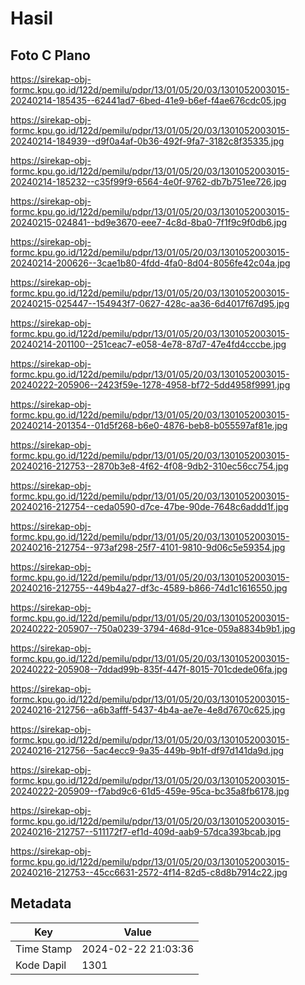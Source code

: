 # Hasil

## Foto C Plano

https://sirekap-obj-formc.kpu.go.id/122d/pemilu/pdpr/13/01/05/20/03/1301052003015-20240214-185435--62441ad7-6bed-41e9-b6ef-f4ae676cdc05.jpg

https://sirekap-obj-formc.kpu.go.id/122d/pemilu/pdpr/13/01/05/20/03/1301052003015-20240214-184939--d9f0a4af-0b36-492f-9fa7-3182c8f35335.jpg

https://sirekap-obj-formc.kpu.go.id/122d/pemilu/pdpr/13/01/05/20/03/1301052003015-20240214-185232--c35f99f9-6564-4e0f-9762-db7b751ee726.jpg

https://sirekap-obj-formc.kpu.go.id/122d/pemilu/pdpr/13/01/05/20/03/1301052003015-20240215-024841--bd9e3670-eee7-4c8d-8ba0-7f1f9c9f0db6.jpg

https://sirekap-obj-formc.kpu.go.id/122d/pemilu/pdpr/13/01/05/20/03/1301052003015-20240214-200626--3cae1b80-4fdd-4fa0-8d04-8056fe42c04a.jpg

https://sirekap-obj-formc.kpu.go.id/122d/pemilu/pdpr/13/01/05/20/03/1301052003015-20240215-025447--154943f7-0627-428c-aa36-6d4017f67d95.jpg

https://sirekap-obj-formc.kpu.go.id/122d/pemilu/pdpr/13/01/05/20/03/1301052003015-20240214-201100--251ceac7-e058-4e78-87d7-47e4fd4cccbe.jpg

https://sirekap-obj-formc.kpu.go.id/122d/pemilu/pdpr/13/01/05/20/03/1301052003015-20240222-205906--2423f59e-1278-4958-bf72-5dd4958f9991.jpg

https://sirekap-obj-formc.kpu.go.id/122d/pemilu/pdpr/13/01/05/20/03/1301052003015-20240214-201354--01d5f268-b6e0-4876-beb8-b055597af81e.jpg

https://sirekap-obj-formc.kpu.go.id/122d/pemilu/pdpr/13/01/05/20/03/1301052003015-20240216-212753--2870b3e8-4f62-4f08-9db2-310ec56cc754.jpg

https://sirekap-obj-formc.kpu.go.id/122d/pemilu/pdpr/13/01/05/20/03/1301052003015-20240216-212754--ceda0590-d7ce-47be-90de-7648c6addd1f.jpg

https://sirekap-obj-formc.kpu.go.id/122d/pemilu/pdpr/13/01/05/20/03/1301052003015-20240216-212754--973af298-25f7-4101-9810-9d06c5e59354.jpg

https://sirekap-obj-formc.kpu.go.id/122d/pemilu/pdpr/13/01/05/20/03/1301052003015-20240216-212755--449b4a27-df3c-4589-b866-74d1c1616550.jpg

https://sirekap-obj-formc.kpu.go.id/122d/pemilu/pdpr/13/01/05/20/03/1301052003015-20240222-205907--750a0239-3794-468d-91ce-059a8834b9b1.jpg

https://sirekap-obj-formc.kpu.go.id/122d/pemilu/pdpr/13/01/05/20/03/1301052003015-20240222-205908--7ddad99b-835f-447f-8015-701cdede06fa.jpg

https://sirekap-obj-formc.kpu.go.id/122d/pemilu/pdpr/13/01/05/20/03/1301052003015-20240216-212756--a6b3afff-5437-4b4a-ae7e-4e8d7670c625.jpg

https://sirekap-obj-formc.kpu.go.id/122d/pemilu/pdpr/13/01/05/20/03/1301052003015-20240216-212756--5ac4ecc9-9a35-449b-9b1f-df97d141da9d.jpg

https://sirekap-obj-formc.kpu.go.id/122d/pemilu/pdpr/13/01/05/20/03/1301052003015-20240222-205909--f7abd9c6-61d5-459e-95ca-bc35a8fb6178.jpg

https://sirekap-obj-formc.kpu.go.id/122d/pemilu/pdpr/13/01/05/20/03/1301052003015-20240216-212757--511172f7-ef1d-409d-aab9-57dca393bcab.jpg

https://sirekap-obj-formc.kpu.go.id/122d/pemilu/pdpr/13/01/05/20/03/1301052003015-20240216-212753--45cc6631-2572-4f14-82d5-c8d8b7914c22.jpg


## Metadata

| Key        | Value               |
| ---------- | ------------------- |
| Time Stamp | 2024-02-22 21:03:36 |
| Kode Dapil | 1301                |



